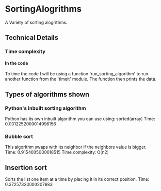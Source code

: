 # SortingAlogrithms
A Variety of sorting alogrithms.

## Technical Details

### Time complexity

#### In the code
To time the code I will be using a function 'run_sorting_algorithm' to run another function from the 'timeit' module. The function then prints the data.

## Types of algorithms shown

### Python's inbuilt sorting algorithm
Python has its own inbuilt algorithm you can use using:
sorted(array)
Time: 0.0012252000014996156

### Bubble sort
This algorithm swaps with its neighbor if the neighbors value is bigger.
Time: 0.9154005000018515
Time complexity: O(n2)

## Insertion sort
Sorts the list one item at a time by placing it in its correct position.
Time: 0.37257320000207983
